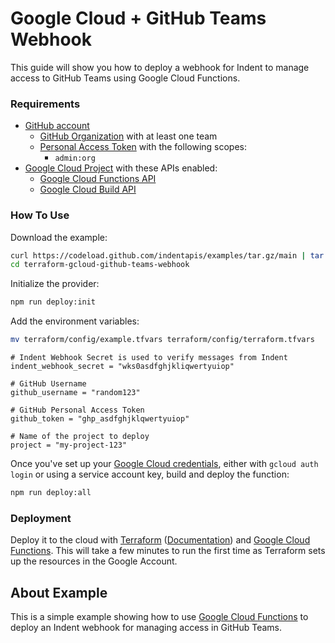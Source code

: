 # Google Cloud + GitHub Teams Webhook

This guide will show you how to deploy a webhook for Indent to manage access to GitHub Teams using Google Cloud Functions.

### Requirements

- [GitHub account](https://github.com/)
  - [GitHub Organization](https://github.com/account/organizations) with at least one team
  - [Personal Access Token](https://docs.github.com/en/github/authenticating-to-github/keeping-your-account-and-data-secure/creating-a-personal-access-token) with the following scopes:
    - `admin:org`
- [Google Cloud Project](https://cloud.google.com/) with these APIs enabled:
  - [Google Cloud Functions API](https://cloud.google.com/functions)
  - [Google Cloud Build API](https://console.cloud.google.com/cloud-build)

### How To Use

Download the example:

```bash
curl https://codeload.github.com/indentapis/examples/tar.gz/main | tar -xz --strip=3 examples-main/webhooks/change/terraform-gcloud-github-teams-webhook
cd terraform-gcloud-github-teams-webhook
```

Initialize the provider:

```bash
npm run deploy:init
```

Add the environment variables:

```bash
mv terraform/config/example.tfvars terraform/config/terraform.tfvars
```

```hcl
# Indent Webhook Secret is used to verify messages from Indent
indent_webhook_secret = "wks0asdfghjkliqwertyuiop"

# GitHub Username
github_username = "random123"

# GitHub Personal Access Token
github_token = "ghp_asdfghjklqwertyuiop"

# Name of the project to deploy
project = "my-project-123"
```

Once you've set up your [Google Cloud credentials](https://indent.com/docs/webhooks/deploy#deploying-on-google-cloud), either with `gcloud auth login` or using a service account key, build and deploy the function:

```bash
npm run deploy:all
```

### Deployment

Deploy it to the cloud with [Terraform](https://terraform.io/) ([Documentation](https://terraform.io/docs/)) and [Google Cloud Functions](https://console.cloud.google.com/functions). This will take a few minutes to run the first time as Terraform sets up the resources in the Google Account.

## About Example

This is a simple example showing how to use [Google Cloud Functions](https://cloud.google.com/) to deploy an Indent webhook for managing access in GitHub Teams.
